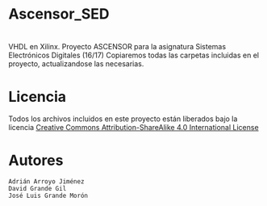 # Ascensor_SED
#
VHDL en Xilinx. Proyecto ASCENSOR para la asignatura Sistemas Electrónicos Digitales (16/17)
Copiaremos todas las carpetas incluidas en el proyecto, actualizandose las necesarias.


# Licencia

Todos los archivos incluidos en este proyecto están liberados bajo la licencia [Creative Commons Attribution-ShareAlike 4.0 International License](http://creativecommons.org/licenses/by-sa/4.0/)


# Autores

```
Adrián Arroyo Jiménez
David Grande Gil
José Luis Grande Morón
```
